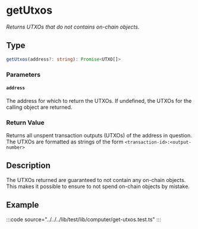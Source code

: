 # getUtxos

_Returns UTXOs that do not contains on-chain objects._

## Type

```ts
getUtxos(address?: string): Promise<UTXO[]>
```

### Parameters

#### `address`

The address for which to return the UTXOs. If undefined, the UTXOs for the calling object are returned.

### Return Value

Returns all unspent transaction outputs (UTXOs) of the address in question. The UTXOs are formatted as strings of the form `<transaction-id>:<output-number>`

## Description

The UTXOs returned are guaranteed to not contain any on-chain objects. This makes it possible to ensure to not spend on-chain objects by mistake.

## Example

:::code source="../../../lib/test/lib/computer/get-utxos.test.ts" :::
